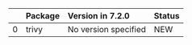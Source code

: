 <!-- markdown-link-check-disable -->

|    | Package   | Version in 7.2.0     | Status   |
|---:|:----------|:---------------------|:---------|
|  0 | trivy     | No version specified | NEW      |